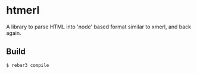 htmerl
=====

A library to parse HTML into 'node' based format similar to xmerl, and back again.

Build
-----

    $ rebar3 compile
